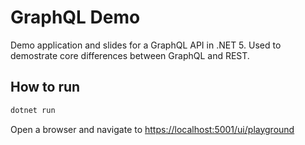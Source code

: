 # GraphQL Demo

Demo application and slides for a GraphQL API in .NET 5. Used to demostrate core differences between GraphQL and REST.

## How to run

```bash
dotnet run
```
Open a browser and navigate to <https://localhost:5001/ui/playground>
